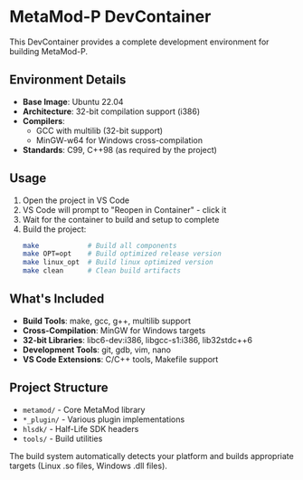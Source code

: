 # MetaMod-P DevContainer

This DevContainer provides a complete development environment for building MetaMod-P.

## Environment Details

- **Base Image**: Ubuntu 22.04 
- **Architecture**: 32-bit compilation support (i386)
- **Compilers**: 
  - GCC with multilib (32-bit support)
  - MinGW-w64 for Windows cross-compilation
- **Standards**: C99, C++98 (as required by the project)

## Usage

1. Open the project in VS Code
2. VS Code will prompt to "Reopen in Container" - click it
3. Wait for the container to build and setup to complete
4. Build the project:
   ```bash
   make            # Build all components
   make OPT=opt    # Build optimized release version
   make linux_opt  # Build linux optimized version
   make clean      # Clean build artifacts
   ```

## What's Included

- **Build Tools**: make, gcc, g++, multilib support
- **Cross-Compilation**: MinGW for Windows targets
- **32-bit Libraries**: libc6-dev:i386, libgcc-s1:i386, lib32stdc++6
- **Development Tools**: git, gdb, vim, nano
- **VS Code Extensions**: C/C++ tools, Makefile support

## Project Structure

- `metamod/` - Core MetaMod library
- `*_plugin/` - Various plugin implementations
- `hlsdk/` - Half-Life SDK headers
- `tools/` - Build utilities

The build system automatically detects your platform and builds appropriate targets (Linux .so files, Windows .dll files).

